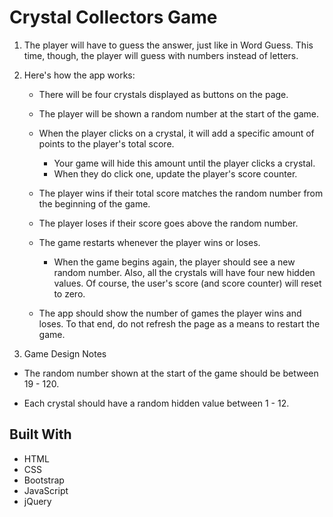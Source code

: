 # Crystal Collectors Game

1. The player will have to guess the answer, just like in Word Guess. This time, though, the player will guess with numbers instead of letters. 

2. Here's how the app works:

   * There will be four crystals displayed as buttons on the page.

   * The player will be shown a random number at the start of the game.

   * When the player clicks on a crystal, it will add a specific amount of points to the player's total score. 

     * Your game will hide this amount until the player clicks a crystal.
     * When they do click one, update the player's score counter.

   * The player wins if their total score matches the random number from the beginning of the game.

   * The player loses if their score goes above the random number.

   * The game restarts whenever the player wins or loses.

     * When the game begins again, the player should see a new random number. Also, all the crystals will have four new hidden values. Of course, the user's score (and score counter) will reset to zero.

   * The app should show the number of games the player wins and loses. To that end, do not refresh the page as a means to restart the game.

3. Game Design Notes
* The random number shown at the start of the game should be between 19 - 120.

* Each crystal should have a random hidden value between 1 - 12.

## Built With
* HTML
* CSS
* Bootstrap
* JavaScript
* jQuery